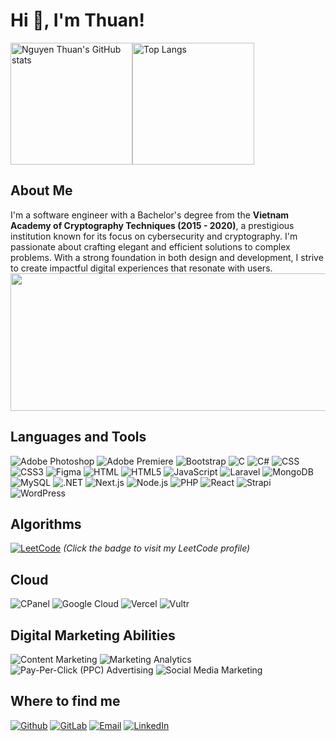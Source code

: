 # Hi 👋, I'm Thuan!

<div style="display: flex; align-items: center;">
  <img src="https://github-readme-stats.vercel.app/api?username=thuanvannguyen&bg_color=30,e96443,904e95&title_color=fff&text_color=fff&icon_color=fff&hide_border=false&include_all_commits=false&count_private=true&show_icons=true" alt="Nguyen Thuan's GitHub stats" style="height: 195px;">
  <img src="https://github-readme-stats.vercel.app/api/top-langs/?username=thuanvannguyen&bg_color=30,e96443,904e95&title_color=fff&text_color=fff&icon_color=fff&layout=compact&langs_count=8" alt="Top Langs" style="height: 195px;">
</div>

## About Me

I'm a software engineer with a Bachelor's degree from the **Vietnam Academy of Cryptography Techniques (2015 - 2020)**, a prestigious institution known for its focus on cybersecurity and cryptography. I'm passionate about crafting elegant and efficient solutions to complex problems. With a strong foundation in both design and development, I strive to create impactful digital experiences that resonate with users.
<img width="800" height="220" src="https://streak-stats.demolab.com?user=thuanvannguyen&theme=highcontrast&hide_border=true&border_radius=5&card_width=800">

## Languages and Tools

![Adobe Photoshop](https://img.shields.io/badge/Adobe%20Photoshop-31A8FF?logo=adobe%20photoshop&logoColor=white)
![Adobe Premiere](https://img.shields.io/badge/Adobe%20Premiere-9999FF?logo=adobe%20premiere&logoColor=white)
![Bootstrap](https://img.shields.io/badge/Bootstrap-563D7C?logo=bootstrap&logoColor=white)
![C](https://img.shields.io/badge/C-00599C?logo=c&logoColor=white)
![C#](https://img.shields.io/badge/C%23-239120?logo=c-sharp&logoColor=white)
![CSS](https://img.shields.io/badge/CSS-239120?logo=css3&logoColor=white)
![CSS3](https://img.shields.io/badge/CSS3-1572B6?logo=css3&logoColor=white)
![Figma](https://img.shields.io/badge/Figma-F24E1E?logo=figma&logoColor=white)
![HTML](https://img.shields.io/badge/HTML-239120?logo=html5&logoColor=white)
![HTML5](https://img.shields.io/badge/HTML5-E34F26?logo=html5&logoColor=white)
![JavaScript](https://img.shields.io/badge/JavaScript-F7DF1E?logo=javascript&logoColor=black)
![Laravel](https://img.shields.io/badge/Laravel-FF2D20?logo=laravel&logoColor=white)
![MongoDB](https://img.shields.io/badge/MongoDB-47A248?logo=mongodb&logoColor=white)
![MySQL](https://img.shields.io/badge/MySQL-00000F?logo=mysql&logoColor=white)
![.NET](https://img.shields.io/badge/.NET-512BD4?logo=.net&logoColor=white)
![Next.js](https://img.shields.io/badge/Next.js-000000?logo=next.js&logoColor=white)
![Node.js](https://img.shields.io/badge/Node.js-43853D?logo=node.js&logoColor=white)
![PHP](https://img.shields.io/badge/PHP-777BB4?logo=php&logoColor=white)
![React](https://img.shields.io/badge/React-61DAFB?logo=react&logoColor=white)
![Strapi](https://img.shields.io/badge/Strapi-2E7EEA?logo=strapi&logoColor=white)
![WordPress](https://img.shields.io/badge/WordPress-21759B?logo=wordpress&logoColor=white)

## Algorithms

[![LeetCode](https://img.shields.io/badge/LeetCode-FFA116?logo=leetcode&logoColor=white)](https://leetcode.com/u/nguyenthuankma/)
_(Click the badge to visit my LeetCode profile)_

## Cloud

![CPanel](https://img.shields.io/badge/cPanel-FF6C2C?logo=cpanel&logoColor=white)
![Google Cloud](https://img.shields.io/badge/Google_Cloud-4285F4?logo=google-cloud&logoColor=white)
![Vercel](https://img.shields.io/badge/Vercel-000000?logo=vercel&logoColor=white)
![Vultr](https://img.shields.io/badge/Vultr-007BFC?logo=vultr&logoColor=white)

## Digital Marketing Abilities

![Content Marketing](https://img.shields.io/badge/Content%20Marketing-FF6F61?logo=contentful&logoColor=white)
![Marketing Analytics](https://img.shields.io/badge/Marketing%20Analytics-0054A6?logo=googleanalytics&logoColor=white)
![Pay-Per-Click (PPC) Advertising](https://img.shields.io/badge/PPC%20Advertising-FF4500?logo=googleads&logoColor=white)
![Social Media Marketing](https://img.shields.io/badge/Social%20Media%20Marketing-1DA1F2?logo=twitter&logoColor=white)

## Where to find me

[![Github](https://img.shields.io/badge/GitHub-100000?logo=github&logoColor=white)](https://github.com/thuanvannguyen)
[![GitLab](https://img.shields.io/badge/GitLab-330F63?logo=github&logoColor=white)](https://gitlab.com/thuannbjsc)
[![Email](https://img.shields.io/badge/Email-D14836?logo=gmail&logoColor=white)](mailto:nguyenthuankma@gmail.com)
[![LinkedIn](https://img.shields.io/badge/LinkedIn-0077B5?logo=linkedin&logoColor=white)](https://www.linkedin.com/in/nguyen-van-thuan-987b8415a)
